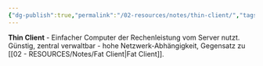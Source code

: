 ```yaml
---
{"dg-publish":true,"permalink":"/02-resources/notes/thin-client/","tags":["client/minimal","informatik/server/abhängig","informatik/netzwerk"],"noteIcon":"","updated":"2025-09-10T17:01:52.000+02:00"}
---
```



**Thin Client** - Einfacher Computer der Rechenleistung vom Server nutzt.
Günstig, zentral verwaltbar - hohe Netzwerk-Abhängigkeit, Gegensatz zu [[02 - RESOURCES/Notes/Fat Client\|Fat Client]].